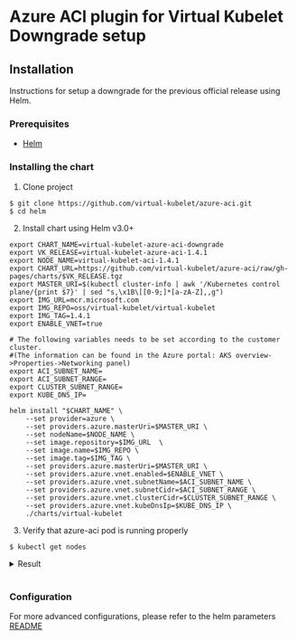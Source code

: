 # Azure ACI plugin for Virtual Kubelet Downgrade setup

## Installation

Instructions for setup a downgrade for the previous official release using Helm.

### Prerequisites

- [Helm](https://helm.sh/docs/intro/quickstart/#install-helm)

### Installing the chart

1. Clone project
```shell
$ git clone https://github.com/virtual-kubelet/azure-aci.git
$ cd helm
```
2. Install chart using Helm v3.0+
```shell
export CHART_NAME=virtual-kubelet-azure-aci-downgrade
export VK_RELEASE=virtual-kubelet-azure-aci-1.4.1
export NODE_NAME=virtual-kubelet-aci-1.4.1
export CHART_URL=https://github.com/virtual-kubelet/azure-aci/raw/gh-pages/charts/$VK_RELEASE.tgz
export MASTER_URI=$(kubectl cluster-info | awk '/Kubernetes control plane/{print $7}' | sed "s,\x1B\[[0-9;]*[a-zA-Z],,g")
export IMG_URL=mcr.microsoft.com
export IMG_REPO=oss/virtual-kubelet/virtual-kubelet
export IMG_TAG=1.4.1
export ENABLE_VNET=true

# The following variables needs to be set according to the customer cluster.
#(The information can be found in the Azure portal: AKS overview->Properties->Networking panel)
export ACI_SUBNET_NAME=
export ACI_SUBNET_RANGE=
export CLUSTER_SUBNET_RANGE=
export KUBE_DNS_IP=

helm install "$CHART_NAME" \
    --set provider=azure \
    --set providers.azure.masterUri=$MASTER_URI \
    --set nodeName=$NODE_NAME \
    --set image.repository=$IMG_URL  \
    --set image.name=$IMG_REPO \
    --set image.tag=$IMG_TAG \
    --set providers.azure.masterUri=$MASTER_URI \
    --set providers.azure.vnet.enabled=$ENABLE_VNET \
    --set providers.azure.vnet.subnetName=$ACI_SUBNET_NAME \
    --set providers.azure.vnet.subnetCidr=$ACI_SUBNET_RANGE \
    --set providers.azure.vnet.clusterCidr=$CLUSTER_SUBNET_RANGE \
    --set providers.azure.vnet.kubeDnsIp=$KUBE_DNS_IP \
    ./charts/virtual-kubelet

```

3. Verify that azure-aci pod is running properly

```shell
$ kubectl get nodes
```
<details>
<summary>Result</summary>

```shell
NAME                                   STATUS    ROLES     AGE       VERSION
virtual-kubelet-aci-downgrade                    Ready     agent     2m         v1.19.10-vk-azure-aci-v1.4.1-dev
```
</details><br/>

### Configuration

For more advanced configurations, please refer to the helm parameters [README](../charts/virtual-kubelet/README.md)